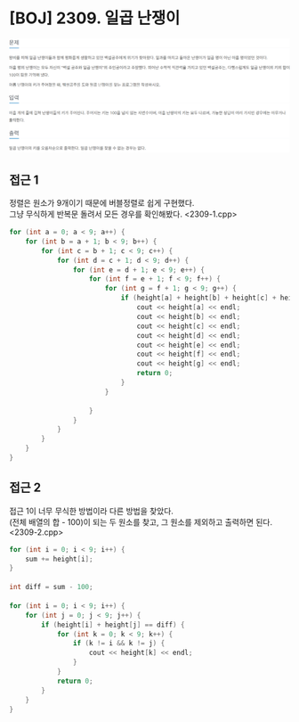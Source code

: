# [BOJ] 2309. 일곱 난쟁이
![alt text](image.png)

## 접근 1
정렬은 원소가 9개이기 때문에 버블정렬로 쉽게 구현했다.   
그냥 무식하게 반복문 돌려서 모든 경우를 확인해봤다. <2309-1.cpp>   
```cpp
for (int a = 0; a < 9; a++) {
    for (int b = a + 1; b < 9; b++) {
        for (int c = b + 1; c < 9; c++) {
            for (int d = c + 1; d < 9; d++) {
                for (int e = d + 1; e < 9; e++) {
                    for (int f = e + 1; f < 9; f++) {
                        for (int g = f + 1; g < 9; g++) {
                            if (height[a] + height[b] + height[c] + height[d] + height[e] + height[f] + height[g] == 100) {
                                cout << height[a] << endl;
                                cout << height[b] << endl;
                                cout << height[c] << endl;
                                cout << height[d] << endl;
                                cout << height[e] << endl;
                                cout << height[f] << endl;
                                cout << height[g] << endl;
                                return 0;
                            }
                        }

                    }
                }
            }
        }
    }
}
```


## 접근 2
접근 1이 너무 무식한 방법이라 다른 방법을 찾았다.   
(전체 배열의 합 - 100)이 되는 두 원소를 찾고, 그 원소를 제외하고 출력하면 된다. <2309-2.cpp>
```cpp
for (int i = 0; i < 9; i++) {
    sum += height[i];
}

int diff = sum - 100;

for (int i = 0; i < 9; i++) {
    for (int j = 0; j < 9; j++) {
        if (height[i] + height[j] == diff) {
            for (int k = 0; k < 9; k++) {
                if (k != i && k != j) {
                    cout << height[k] << endl;
                }
            }
            return 0;
        }
    }
}
```
